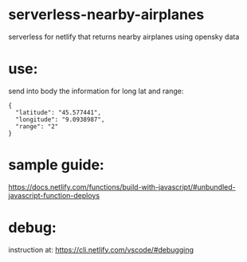 # serverless-nearby-airplanes
serverless for netlify that returns nearby airplanes using opensky data

# use:
send into body the information for long lat and range:
```
{
  "latitude": "45.577441",
  "longitude": "9.0938987",
  "range": "2"
}
```

# sample guide:
https://docs.netlify.com/functions/build-with-javascript/#unbundled-javascript-function-deploys

# debug:
instruction at: https://cli.netlify.com/vscode/#debugging